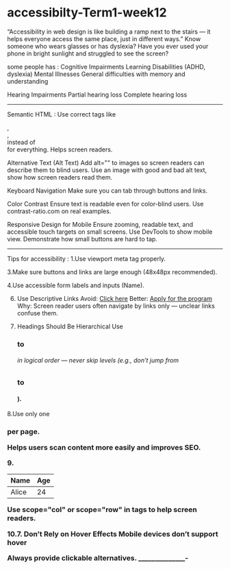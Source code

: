 # accessibilty-Term1-week12

“Accessibility in web design is like building a ramp next to the stairs — it helps everyone access the same place, just in different ways.”
Know someone who wears glasses or has dyslexia?
Have you ever used your phone in bright sunlight and struggled to see the screen?

some people has : 
Cognitive Impairments
Learning Disabilities (ADHD, dyslexia)
Mental Illnesses
General difficulties with memory and understanding

Hearing Impairments
Partial hearing loss
Complete hearing loss

____________
Semantic HTML	:
Use correct tags like <nav>, <main>, <section> instead of <div> for everything. Helps screen readers.	

Alternative Text (Alt Text)	Add alt="" to images so screen readers can describe them to blind users.	Use an image with good and bad alt text, show how screen readers read them.

Keyboard Navigation	Make sure you can tab through buttons and links.	

Color Contrast	Ensure text is readable even for color-blind users.	Use  contrast-ratio.com on real examples.

Responsive Design for Mobile	Ensure zooming, readable text, and accessible touch targets on small screens.	Use DevTools to show mobile view. Demonstrate how small buttons are hard to tap.
____
Tips for accessibility : 
1.Use viewport meta tag properly.

3.Make sure buttons and links are large enough (48x48px recommended).

4.Use accessible form labels and inputs (<label for="name">Name</label>).


6. Use Descriptive Links
Avoid: <a href="#">Click here</a>
Better: <a href="/apply">Apply for the program</a>
Why: Screen reader users often navigate by links only — unclear links confuse them.

7. Headings Should Be Hierarchical
Use <h1> to <h6> in logical order — never skip levels (e.g., don’t jump from <h1> to <h4>).

8.Use only one <h1> per page.

Helps users scan content more easily and improves SEO.

9.<table>
  <thead>
    <tr><th scope="col">Name</th><th scope="col">Age</th></tr>
  </thead>
  <tbody>
    <tr><td>Alice</td><td>24</td></tr>
  </tbody>
</table>
Use scope="col" or scope="row" in <th> tags to help screen readers.

10.7. Don’t Rely on Hover Effects
Mobile devices don’t support hover

Always provide clickable alternatives.
______________-

